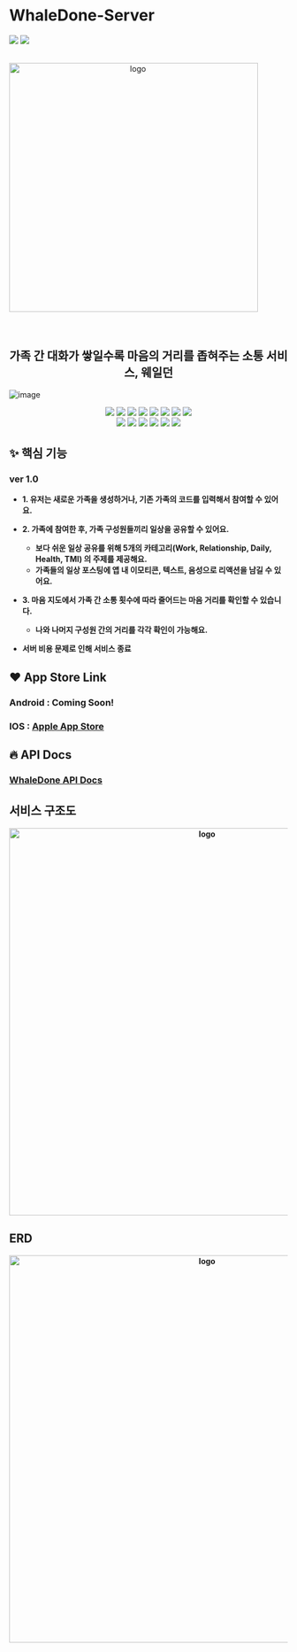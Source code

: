 # WhaleDone-Server
<p>
<img src="https://img.shields.io/badge/release-1.0.0-339933">
<img src="https://img.shields.io/badge/maintenance-YES-339933"> 
</p>
<br>
<div align="center" style="display:flex;">
    <img src="https://user-images.githubusercontent.com/66156531/166720135-b8ebc029-a64c-4d6d-89c8-d029ee185738.png" width="450" alt="logo"/>
</div>
<br>
<br>

<h2 align=center> 가족 간 대화가 쌓일수록 마음의 거리를 좁혀주는 소통 서비스, 웨일던 </h2>

![image](https://user-images.githubusercontent.com/66156531/166719443-99618487-0372-49c2-85bc-127362cc1b6a.png)

<div align="center">
  <img src="https://img.shields.io/badge/SpringBoot-2.6.4-6DB33F?logo=SpringBoot"> 
  <img src="https://img.shields.io/badge/java-11-3178C6?logo=java"> 
  <img src="https://img.shields.io/badge/MySQL-8.0.28-E0234E?logo=MySQL"> 
  <img src="https://img.shields.io/badge/JPA-61DAFB"> 
  <img src="https://img.shields.io/badge/JWT-black?logo=JSON%20web%20tokens">
  <img src="https://img.shields.io/badge/Swagger-orange">
  <img src="https://img.shields.io/badge/SpringSecurity-sky">
  <img src="https://img.shields.io/badge/Gradle-green">
</div>

<div align="center">

  <img src="https://img.shields.io/badge/AWS EC2-F7B93E"> 
  <img src="https://img.shields.io/badge/AWS S3-F9DC3E">
  <img src="https://img.shields.io/badge/AWS RDS-CB3837"> 
  <img src="https://img.shields.io/badge/AWS Code Deploy-DB7093"> 
  <img src="https://img.shields.io/badge/Github Action-CB3837">
  <img src="https://img.shields.io/badge/Nginx-1.20.0-009639?logo=Nginx"> 
</div>

<h2> ✨ 핵심 기능 </h2>
<h3> ver 1.0 </h3>

* <b> 1. 유저는 새로운 가족을 생성하거나, 기존 가족의 코드를 입력해서 참여할 수 있어요. </b>
* <b> 2. 가족에 참여한 후, 가족 구성원들끼리 일상을 공유할 수 있어요. </b>
    * <b> 보다 쉬운 일상 공유를 위해 5개의 카테고리(Work, Relationship, Daily, Health, TMI) 의 주제를 제공해요. </b>
    * <b> 가족들의 일상 포스팅에 앱 내 이모티콘, 텍스트, 음성으로 리액션을 남길 수 있어요.
* <b> 3. 마음 지도에서 가족 간 소통 횟수에 따라 줄어드는 마음 거리를 확인할 수 있습니다.</b>
    * <b> 나와 나머지 구성원 간의 거리를 각각 확인이 가능해요. </b>

* 서버 비용 문제로 인해 서비스 종료

<h2> ❤️ App Store Link </h2>
<h3> Android : <b> Coming Soon! </b> </h3>
<h3> IOS : <a href = "https://apps.apple.com/kr/app/%EC%9B%A8%EC%9D%BC%EB%8D%98-whaledone/id1617074845"> Apple App Store </a> </h3>

<h2> 🔥 API Docs </h2>
<h3> <a href = "http://www.whaledone.site/swagger-ui/index.html#/"> WhaleDone API Docs </a>

<h2> 서비스 구조도 </h2>
<div align="center" style="display:flex;">
<img src="https://user-images.githubusercontent.com/66156531/178157957-0a1277b1-6b7b-4b12-afac-79183e7a1d77.png" width="700" alt="logo"/>
</div>

<h2> ERD </h2>
<div align="center" style="display:flex;">
<img src="https://user-images.githubusercontent.com/66156531/179342686-e1f10992-9efa-4c9c-8d01-da8a139ef01c.png" width="700" alt="logo"/>
</div>
